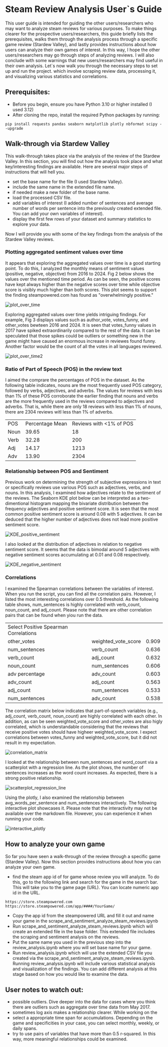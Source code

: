 # Steam Review Analysis User`s Guide
This user guide is intended for guiding the other users/researchers who may want to analyze steam reviews for various purposes. To make things clearer for the prospective users/researchers, this guide briefly lists the prerequisites, walks them through the analysis process through a specific game review (Stardew Valley), and lastly provides instructions about how users can analyze their own games of interest. In this way, I hope the other users/researchers may go through steps of analyzing reviews. I will also conclude with some warnings that new users/researchers may find useful in their own analysis. Let`s now walk you through the necessary steps to set up and run the project. which involve scraping review data, processing it, and visualizing various statistics and correlations.

## Prerequisites:

- Before you begin, ensure you have Python 3.10 or higher installed (I used 3.12)
- After cloning the repo, install the required Python packages by running:
```
pip install requests pandas seaborn matplotlib plotly nbformat scipy --upgrade
```
## Walk-through via Stardew Valley
This walk-through takes place via the analysis of the review of the Stardew Valley. In this section, you will find out how the analysis took place and what key/interesting findings are available. Here are several major steps of instructions that will hell you.

- set the base name for the file (I used Stardew Valley).
- include the same name in the extended file name.
- if needed make a new folder of the base name.
- load the processed CSV file.
- add variables of interest (I added number of sentences and average number of words per sentence into the previously created extended file. You can add your own variables of interest).
- display the first few rows of your dataset and summary statistics to explore your data.

Now I will provide you with some of the key findings from the analysis of the Stardew Valley reviews.

### Plotting aggregated sentiment values over time
It appears that exploring the aggregated values over time is a good starting point. To do this, I analyzed the monthly means of sentiment values (positive, negative, objective) from 2016 to 2024. Fig 2 below shows the values over the mentioned time period. As can be seen, the positive scores have kept always higher than the negative scores over time while objective score is visibly much higher than both scores. This plot seems to support the finding steampowered.com has found as "overwhelmingly positive."

![plot_over_time](https://github.com/user-attachments/assets/474fe88e-b8e1-47bf-89a6-b694ddc0e7bf)

Exploring aggregated values over time yields intriguing findings. For example, Fig 3 displays values such as author_vote, votes_funny, and other_votes bewteen 2016 and 2024. It is seen that votes_funny values in 2017 have spiked extraordinarily compared to the rest of the data. It can be speculated that those spikes could be outliers or something new in the game might have caused an enormous increase in reviewes found funny. Another factor would be the count of all the votes in all languages reviewed. 

![plot_over_time2](https://github.com/user-attachments/assets/4a1f8c5c-18b8-4956-85ba-71f226bca2ac)

### Ratio of Part of Speech (POS) in the review text
I aimed the comprare the percentages of POS in the dataset. As the following table indicates, nouns are the most frequently used POS category, followed by verbs, adjectives, and adverbs. The values for reviews with less than 1% of these POS corroborate the earlier finding that nouns and verbs are the more frequently used in the reviews compared to adjectives and adverbs. That is, while there are only 18 reviews with less than 1% of nouns, there are 2304 reviews witl less than 1% of adverbs. 

<table>
    <tr>
        <td>POS</td>
        <td>Percentage Mean</td>
        <td>Reviews with <1% of POS</td>
    </tr>
    <tr>
        <td>Noun</td>
        <td>39.65</td>
        <td>18</td>
    </tr>
    <tr>
        <td>Verb</td>
        <td>32.28</td>
        <td>200</td>
    </tr>
    <tr>
        <td>Adj</td>
        <td>14.17</td>
        <td>1213</td>
    </tr>
    <tr>
        <td>Adv</td>
        <td>13.90</td>
        <td>2304</td>
    </tr>
</table>

### Relationship between POS and Sentiment 
Previous work on determining the strength of subjective expressions in text or specifically reviews use various POS such as adjectives, verbs, and nouns. In this analysis, I examined how adjectives relate to the sentiment of the reviews. The Seaborn KDE plot below can be interpreted as a two-dimentional histogram mapping the bivariate distribution between the frequency adjectives and positive sentiment score. It is seen that the most common positive sentiment score is around 0.08 with 5 adjectives. It can be deduced that the higher number of adjectives does not lead more positive sentiment score.

![KDE_positive_sentiment](https://github.com/user-attachments/assets/fc38f5f8-6228-4a48-88c4-efe345216e86)

I also looked at the distribution of adjectives in relation to negative sentiment score. It seems that the data is bimodal around 5 adjectives with negative sentiment scores accumulating at 0.01 and 0.08 respectively.

![KDE_negative_sentiment](https://github.com/user-attachments/assets/fa554dd7-391c-491d-84a4-c1dd883ed161)

### Correlations
I examined the Spearman correlations between the variables of interest. When you run the script, you can find all the correlation pairs. However, I listed the most interesting correlations over 0.5 threshold. As the following table shows, num_sentences is highly correlated with verb_count, noun_count, and adj_count. Please note that there are other correlation pairs that can be found when yiou run the data.

<table>
    <tr>
        <td>Select Positive Spearman Correlations</td>
    </tr>
    <tr>
        <td>other_votes</td>
        <td>weighted_vote_score</td>
        <td>0.909</td>
    </tr>
    <tr>
        <td>num_sentences</td>
        <td>verb_count</td>
        <td>0.636</td>
    </tr>
    <tr>
        <td>verb_count</td>
        <td>adj_count</td>
        <td>0.632</td>
    </tr>
    <tr>
        <td>noun_count</td>
        <td>num_sentences</td>
        <td>0.606</td>
    </tr>
    <tr>
        <td>adv percentage</td>
        <td>adv_count</td>
        <td>0.603</td>
    </tr>
    <tr>
        <td>adv_count</td>
        <td>adj_count</td>
        <td>0.563</td>
    </tr>
    <tr>
        <td>adj_count</td>
        <td>num_sentences</td>
        <td>0.533</td>
    </tr>
    <tr>
        <td>num_sentences</td>
        <td>adv_count</td>
        <td>0.538</td>
    </tr>
</table>

The correlation matrix below indicates that part-of-speech variables (e.g., adj_count, verb_count, noun_count) are highly correlated with each other. In addition, as can be seen weighted_vote_score and other_votes are also higly correlated, which is understandable considering that the reviews that receive positive votes should have higheer weighted_vote_score. I expect correlations between votes_funny and weighted_vote_score, but it did not result in my expectation. 

![correlation_matrix](https://github.com/user-attachments/assets/1759073d-95ee-4eae-98b1-0d78854deb98)

I looked at the relationship between num_sentences and word_count via a scatterplot with a regression line. As the plot shows, the number of sentences increases as the word count increases. As expected, there is a strong positive relationship. 

![scatterplot_regression_line](https://github.com/user-attachments/assets/416eb565-1768-47ca-b364-c8bb7037ae73)

Using the plotly, I also examined the relationship between avg_words_per_sentence and num_sentences interactively. The following interactive plot showcases it. Please note that the interactivity may not be available over the markdown file. However, you can experience it when running your code.

![interactive_plotly](https://github.com/user-attachments/assets/9bc8ea7d-a176-4c2c-bc71-2ac884b6ed86)

## How to analyze your own game
So far you have seen a walk-through of the review through a specific game (Stardew Valley). Now this section provides instructions about how you can analyze your own game.

- find the steam app id of for game whose review you will analyze. To do this, go to the following link and search for the game in the search bar. This will take you to the game page (URL). You can locate numeric app id in the URL.
```
https://store.steampowered.com
https://store.steampowered.com/app/####/YourGame/
```
- Copy the app id from the steampowered URL and fill it out and name your game in the scrape_and_sentiment_analyze_steam_reviews.ipynb
- Run scrape_and_sentiment_analyze_steam_reviews.ipynb which will create an extended file in the base folder. This extended file includes the scraping and sentiment analysis on the reviews.
- Put the same name you used in the previous step into the review_analysis.ipynb where you will set base name for your game.
- Run review_analysis.ipynb which will use the extended CSV file you created via the scrape_and_sentiment_analyze_steam_reviews.ipynb. Running review_analysis.ipynb will include various statistical analysis and visualization of the findings. You can add different analysis at this stage based on how you would like to examine the data.


## User notes to watch out:
- possible outliers. Dive deeper into the data for cases where you think there are outliers such as aggregate over time data from May 2017.
- sometimes log axis makes a relationship clearer. While working on the 
- select a appropriate time span for accumulations. Depending on the game and specificities in your case, you can select monthly, weekly, or daily spans. 
- try to use pairs of variables that have more than 0.5 r-squared. In this way, more meaningful relationships could be examined. 
